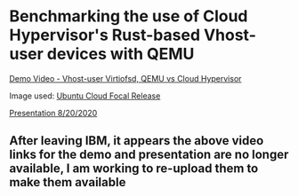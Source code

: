 # Benchmarking the use of Cloud Hypervisor's Rust-based Vhost-user devices with QEMU

[Demo Video - Vhost-user Virtiofsd, QEMU vs Cloud Hypervisor](https://ibm.box.com/s/ql7nmnls8vwoghqsywt1jjxivmb6wemb)

Image used: [Ubuntu Cloud Focal Release](https://cloud-images.ubuntu.com/releases/focal/release/)

[Presentation 8/20/2020](https://ibm.ent.box.com/v/AlexCarter-RustifyingQemuTalk)

## After leaving IBM, it appears the above video links for the demo and presentation are no longer available, I am working to re-upload them to make them available
